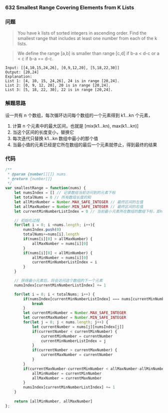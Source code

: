 ### 632 Smallest Range Covering Elements from K Lists

### 问题
> You have k lists of sorted integers in ascending order. Find the smallest range that includes at least one number from each of the k lists.

> We define the range [a,b] is smaller than range [c,d] if b-a < d-c or a < c if b-a == d-c.

    Input: [[4,10,15,24,26], [0,9,12,20], [5,18,22,30]]
    Output: [20,24]
    Explanation: 
    List 1: [4, 10, 15, 24,26], 24 is in range [20,24].
    List 2: [0, 9, 12, 20], 20 is in range [20,24].
    List 3: [5, 18, 22, 30], 22 is in range [20,24].


### 解题思路

设一共有 n 个数组，每次循环访问每个数组的一个元素得到 k1...kn 个元素，
1. 计算 n 个元素中的最大区间，也就是 [mix(k1...kn), max(k1...kn)]
2. 当这个区间的长度变小，替换它
3. 每次迭代只替换 k1...kn 数组中最小的那个值
4. 当最小值的元素已经是它所在数组的最后一个元素就停止，得到最终的结果

### 代码

```javascript
/**
 * @param {number[][]} nums
 * @return {number[]}
 */
var smallestRange = function(nums) {
    let numsIndex = [] // 记录数组当前访问到的元素下标
    let totalNums = 0 // 所有数组长度的和
    let allMinNumber = Number.MAX_SAFE_INTEGER // 最终区间的左值
    let allMaxNumber = Number.MIN_SAFE_INTEGER // 最终区间的右值
    let currentMinNumberListIndex = 0 // 当前最小元素所在数组的数组下标，即nums[currentMinNumberListIndex]

    // 初始化过程
    for(let i = 0; i <nums.length; i++){
        numsIndex.push(0)
        totalNums+=nums[i].length
        if(nums[i][0] > allMaxNumber) {
            allMaxNumber = nums[i][0]
        }
        if(nums[i][0] < allMinNumber) {
            allMinNumber = nums[i][0]
            currentMinNumberListIndex = i
        }
    }

    // 获得最小元素后，将会访问这个数组的下一个元素
    numsIndex[currentMinNumberListIndex] += 1

    for(let i = 0; i < totalNums; i++) {
        if(numsIndex[currentMinNumberListIndex] === nums[currentMinNumberListIndex].length) {
            break
        }
        let currentMinNumber = Number.MAX_SAFE_INTEGER
        let currentMaxNumber = Number.MIN_SAFE_INTEGER
        for(let j = 0; j < nums.length; j++) {
            let currentNumber = nums[j][numsIndex[j]]
            if(currentNumber < currentMinNumber) {
                currentMinNumber = currentNumber
                currentMinNumberListIndex = j
            }
            if(currentNumber > currentMaxNumber) {
                currentMaxNumber = currentNumber
            }
        }
        if(currentMaxNumber-currentMinNumber < allMaxNumber-allMinNumber) {
            allMinNumber = currentMinNumber
            allMaxNumber = currentMaxNumber
        }
        numsIndex[currentMinNumberListIndex] += 1
    }
    
    return [allMinNumber, allMaxNumber]
};
```